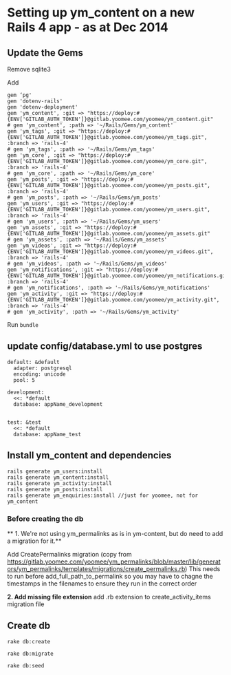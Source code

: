 # Setting up ym_content on a new Rails 4 app - as at Dec 2014

## Update the Gems

Remove sqlite3

Add

```
gem ‘pg'
gem 'dotenv-rails'
gem 'dotenv-deployment'
gem 'ym_content', :git => "https://deploy:#{ENV['GITLAB_AUTH_TOKEN']}@gitlab.yoomee.com/yoomee/ym_content.git"
# gem 'ym_content', :path => '~/Rails/Gems/ym_content'
gem 'ym_tags', :git => "https://deploy:#{ENV['GITLAB_AUTH_TOKEN']}@gitlab.yoomee.com/yoomee/ym_tags.git", :branch => 'rails-4'
# gem 'ym_tags', :path => '~/Rails/Gems/ym_tags'
gem 'ym_core', :git => "https://deploy:#{ENV['GITLAB_AUTH_TOKEN']}@gitlab.yoomee.com/yoomee/ym_core.git", :branch => 'rails-4'
# gem 'ym_core', :path => '~/Rails/Gems/ym_core'
gem 'ym_posts', :git => "https://deploy:#{ENV['GITLAB_AUTH_TOKEN']}@gitlab.yoomee.com/yoomee/ym_posts.git", :branch => 'rails-4'
# gem 'ym_posts', :path => '~/Rails/Gems/ym_posts'
gem 'ym_users', :git => "https://deploy:#{ENV['GITLAB_AUTH_TOKEN']}@gitlab.yoomee.com/yoomee/ym_users.git", :branch => 'rails-4'
# gem 'ym_users', :path => '~/Rails/Gems/ym_users'
gem 'ym_assets', :git => "https://deploy:#{ENV['GITLAB_AUTH_TOKEN']}@gitlab.yoomee.com/yoomee/ym_assets.git"
# gem 'ym_assets', :path => '~/Rails/Gems/ym_assets'
gem 'ym_videos', :git => "https://deploy:#{ENV['GITLAB_AUTH_TOKEN']}@gitlab.yoomee.com/yoomee/ym_videos.git", :branch => 'rails-4'
# gem 'ym_videos', :path => '~/Rails/Gems/ym_videos'
gem 'ym_notifications', :git => "https://deploy:#{ENV['GITLAB_AUTH_TOKEN']}@gitlab.yoomee.com/yoomee/ym_notifications.git", :branch => 'rails-4'
# gem 'ym_notifications', :path => '~/Rails/Gems/ym_notifications'
gem 'ym_activity', :git => "https://deploy:#{ENV['GITLAB_AUTH_TOKEN']}@gitlab.yoomee.com/yoomee/ym_activity.git", :branch => 'rails-4'
# gem 'ym_activity', :path => '~/Rails/Gems/ym_activity'
```
Run `bundle`

## update config/database.yml to use postgres

```
default: &default
  adapter: postgresql
  encoding: unicode
  pool: 5

development:
  <<: *default
  database: appName_development

 
test: &test
  <<: *default
  database: appName_test
```
## Install ym_content and dependencies
```
rails generate ym_users:install
rails generate ym_content:install
rails generate ym_activity:install
rails generate ym_posts:install
rails generate ym_enquiries:install //just for yoomee, not for ym_content
```
### Before creating the db
** 1. We're not using ym_permalinks as is in ym-content, but do need to add a migration for it.**

Add CreatePermalinks migration (copy from https://gitlab.yoomee.com/yoomee/ym_permalinks/blob/master/lib/generators/ym_permalinks/templates/migrations/create_permalinks.rb) 
This needs to run before add_full_path_to_permalink so you may have to chagne the timestamps in the filenames to ensure they run in the correct order

**2. Add missing file extension**
add .rb extension to create_activity_items migration file

## Create db
`rake db:create`

`rake db:migrate`

`rake db:seed`